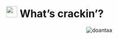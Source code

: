 <h1><img src="https://raw.githubusercontent.com/iampavangandhi/iampavangandhi/master/gifs/Hi.gif" width="30px"> What’s crackin’?</h1>

<div align="center"><img src="https://github-readme-streak-stats.herokuapp.com/?user=doantaa&amp;theme=react" alt="doantaa" /></div>

